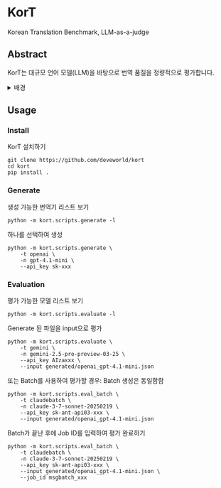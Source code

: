 # KorT
Korean Translation Benchmark, LLM-as-a-judge

## Abstract
KorT는 대규모 언어 모델(LLM)을 바탕으로 번역 품질을 정량적으로 평가합니다.

<details>
<summary>배경</summary>
현재 많은 번역 앱이 존재하지만 번역 품질을 정량적으로 평가하고, 제대로 비교한 경우가 없습니다.
게다가, 기존의 BLEU와 같은 자동 평가 지표들은 은어나 문화적 적절성과 같은 미묘한 차이를 정확히 포착하지 못하는 경우가 많으며, 인간 평가는 비용과 시간이 많이 소요됩니다. 그래서 본 연구를 통해 한국어-다국어 번역 역량을 엄격하게 평가하기 위해 설계된 새로운 벤치마크인 <bold>KorT</bold>를 제안합니다. 

KorT는 "LLM 기반 평가 (LLM-as-a-judge)" 패러다임을 통해 대규모 언어 모델(LLM)의 정교한 언어 이해 능력을 활용합니다. 이를 위해, 번역하기 어려운 것으로 알려진 다양한 문장들로 구성된 데이터셋을 구축합니다. 이 데이터셋은 여러 도메인과 언어적 현상(예: 중의성, 관용 표현, 문화적 참조 등)을 포괄합니다. 다양한 MT 모델과 LLM 모델이 생성한 번역 결과물은, 평가 프롬프트를 사용하여 고성능 LLM에 의해 평가됩니다.

핵심 목표는 기존 자동 평가 지표보다 인간의 판단과 높은 상관관계를 가지면서도, 신뢰할 수 있고 확장 가능하며 정교한 평가 체계를 구축하는 것입니다. 이를 위해, KorT 벤치마크에서의 결과를 기반으로 MT 시스템의 순위를 보여주는 공개 리더보드를 공개할 예정입니다. 이를 통해 현재 번역 기술의 강점과 약점에 대한 힌트를 제공하고, 특히 한국어와 관련된 까다로운 언어적 맥락에서의 번역 성능 향상을 촉진해, 궁극적으로 고품질 다국어 기계 번역 분야의 발전에 기여할 것으로 기대됩니다.
</details>

## Usage

### Install
KorT 설치하기
```
git clone https://github.com/deveworld/kort
cd kort
pip install .
```

### Generate
생성 가능한 번역기 리스트 보기
```
python -m kort.scripts.generate -l
```

하나를 선택하여 생성
```
python -m kort.scripts.generate \
    -t openai \
    -n gpt-4.1-mini \
    --api_key sk-xxx
```

### Evaluation
평가 가능한 모델 리스트 보기
```
python -m kort.scripts.evaluate -l
```

Generate 된 파일을 input으로 평가
```
python -m kort.scripts.evaluate \
    -t gemini \
    -n gemini-2.5-pro-preview-03-25 \
    --api_key AIzaxxx \
    --input generated/openai_gpt-4.1-mini.json
```

또는 Batch를 사용하여 평가할 경우: Batch 생성은 동일함함
```
python -m kort.scripts.eval_batch \
    -t claudebatch \
    -n claude-3-7-sonnet-20250219 \
    --api_key sk-ant-api03-xxx \
    --input generated/openai_gpt-4.1-mini.json
```
Batch가 끝난 후에 Job ID를 입력하여 평가 완료하기
```
python -m kort.scripts.eval_batch \
    -t claudebatch \
    -n claude-3-7-sonnet-20250219 \
    --api_key sk-ant-api03-xxx \
    --input generated/openai_gpt-4.1-mini.json \
    --job_id msgbatch_xxx
```
